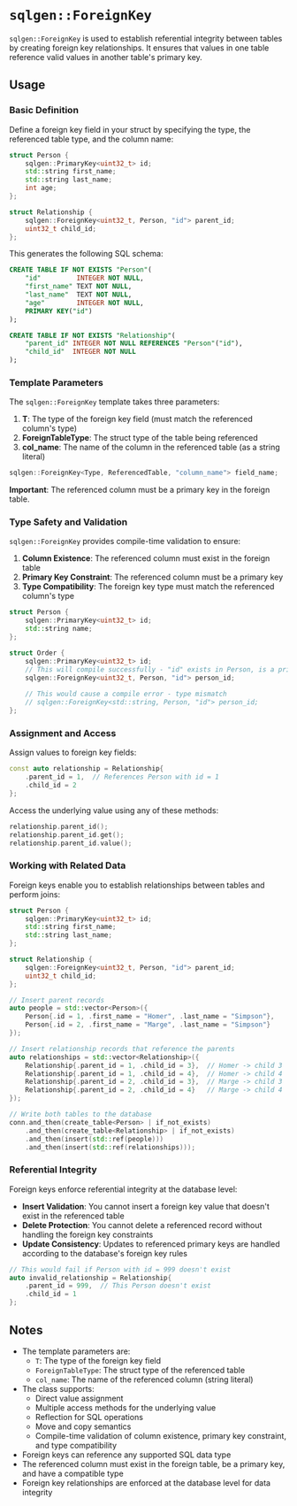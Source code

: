 # `sqlgen::ForeignKey`

`sqlgen::ForeignKey` is used to establish referential integrity between tables by creating foreign key relationships. It ensures that values in one table reference valid values in another table's primary key.

## Usage

### Basic Definition

Define a foreign key field in your struct by specifying the type, the referenced table type, and the column name:

```cpp
struct Person {
    sqlgen::PrimaryKey<uint32_t> id;
    std::string first_name;
    std::string last_name;
    int age;
};

struct Relationship {
    sqlgen::ForeignKey<uint32_t, Person, "id"> parent_id;
    uint32_t child_id;
};
```

This generates the following SQL schema:

```sql
CREATE TABLE IF NOT EXISTS "Person"(
    "id"         INTEGER NOT NULL, 
    "first_name" TEXT NOT NULL, 
    "last_name"  TEXT NOT NULL, 
    "age"        INTEGER NOT NULL,
    PRIMARY KEY("id")
);

CREATE TABLE IF NOT EXISTS "Relationship"(
    "parent_id" INTEGER NOT NULL REFERENCES "Person"("id"),
    "child_id"  INTEGER NOT NULL
);
```

### Template Parameters

The `sqlgen::ForeignKey` template takes three parameters:

1. **T**: The type of the foreign key field (must match the referenced column's type)
2. **ForeignTableType**: The struct type of the table being referenced
3. **col_name**: The name of the column in the referenced table (as a string literal)

```cpp
sqlgen::ForeignKey<Type, ReferencedTable, "column_name"> field_name;
```

**Important**: The referenced column must be a primary key in the foreign table.

### Type Safety and Validation

`sqlgen::ForeignKey` provides compile-time validation to ensure:

1. **Column Existence**: The referenced column must exist in the foreign table
2. **Primary Key Constraint**: The referenced column must be a primary key
3. **Type Compatibility**: The foreign key type must match the referenced column's type

```cpp
struct Person {
    sqlgen::PrimaryKey<uint32_t> id;
    std::string name;
};

struct Order {
    sqlgen::PrimaryKey<uint32_t> id;
    // This will compile successfully - "id" exists in Person, is a primary key, and types match
    sqlgen::ForeignKey<uint32_t, Person, "id"> person_id;
        
    // This would cause a compile error - type mismatch
    // sqlgen::ForeignKey<std::string, Person, "id"> person_id;
};
```

### Assignment and Access

Assign values to foreign key fields:

```cpp
const auto relationship = Relationship{
    .parent_id = 1,  // References Person with id = 1
    .child_id = 2
};
```

Access the underlying value using any of these methods:

```cpp
relationship.parent_id();
relationship.parent_id.get();
relationship.parent_id.value();
```

### Working with Related Data

Foreign keys enable you to establish relationships between tables and perform joins:

```cpp
struct Person {
    sqlgen::PrimaryKey<uint32_t> id;
    std::string first_name;
    std::string last_name;
};

struct Relationship {
    sqlgen::ForeignKey<uint32_t, Person, "id"> parent_id;
    uint32_t child_id;
};

// Insert parent records
auto people = std::vector<Person>({
    Person{.id = 1, .first_name = "Homer", .last_name = "Simpson"},
    Person{.id = 2, .first_name = "Marge", .last_name = "Simpson"}
});

// Insert relationship records that reference the parents
auto relationships = std::vector<Relationship>({
    Relationship{.parent_id = 1, .child_id = 3},  // Homer -> child 3
    Relationship{.parent_id = 1, .child_id = 4},  // Homer -> child 4
    Relationship{.parent_id = 2, .child_id = 3},  // Marge -> child 3
    Relationship{.parent_id = 2, .child_id = 4}   // Marge -> child 4
});

// Write both tables to the database
conn.and_then(create_table<Person> | if_not_exists)
    .and_then(create_table<Relationship> | if_not_exists)
    .and_then(insert(std::ref(people)))
    .and_then(insert(std::ref(relationships)));
```

### Referential Integrity

Foreign keys enforce referential integrity at the database level:

- **Insert Validation**: You cannot insert a foreign key value that doesn't exist in the referenced table
- **Delete Protection**: You cannot delete a referenced record without handling the foreign key constraints
- **Update Consistency**: Updates to referenced primary keys are handled according to the database's foreign key rules

```cpp
// This would fail if Person with id = 999 doesn't exist
auto invalid_relationship = Relationship{
    .parent_id = 999,  // This Person doesn't exist
    .child_id = 1
};
```

## Notes

- The template parameters are:
  - `T`: The type of the foreign key field
  - `ForeignTableType`: The struct type of the referenced table
  - `col_name`: The name of the referenced column (string literal)
- The class supports:
  - Direct value assignment
  - Multiple access methods for the underlying value
  - Reflection for SQL operations
  - Move and copy semantics
  - Compile-time validation of column existence, primary key constraint, and type compatibility
- Foreign keys can reference any supported SQL data type
- The referenced column must exist in the foreign table, be a primary key, and have a compatible type
- Foreign key relationships are enforced at the database level for data integrity
